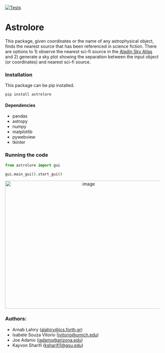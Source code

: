 [![Tests](https://github.com/sharifikayvon/astrolore/actions/workflows/test.yaml/badge.svg)](https://github.com/sharifikayvon/astrolore/actions/workflows/test.yaml)

# Astrolore

This package, given coordinates or the name of any astrophysical object, finds the nearest source that has been referenced in science fiction. There are options to 1) observe
the nearest sci-fi source in the [Aladin Sky Atlas](https://aladin.cds.unistra.fr/AladinLite/) and 2) generate a sky plot showing the separation between the input object (or coordinates) and nearest sci-fi source.


### Installation

This package can be pip installed.

```
pip install astrolore
```

#### Dependencies
* pandas
* astropy
* numpy
* matplotlib
* pywebview
* tkinter

### Running the code

```python
from astrolore import gui

gui.main_gui().start_gui()

```
<div align="center">
  <img width="528" height="416" alt="image" src="https://github.com/user-attachments/assets/3b48d0e0-c7f1-4351-abbb-ee5d91de5f38" />
</div>

### Authors:

* Arnab Lahiry (alahiry@ics.forth.gr)
* Isabele Souza Vitorio (ivitorio@umich.edu)
* Joe Adamo (jadamo@arizona.edu)
* Kayvon Sharifi (ksharifi1@gsu.edu)









